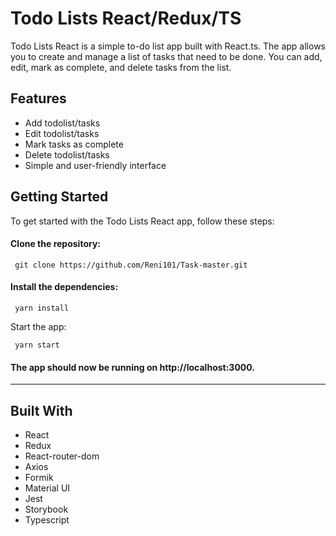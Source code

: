 # Todo Lists React/Redux/TS
Todo Lists React is a simple to-do list app built with React.ts.
The app allows you to create and manage a list of tasks that need to be done.
You can add, edit, mark as complete, and delete tasks from the list.

## Features
* Add todolist/tasks
* Edit todolist/tasks
* Mark tasks as complete
* Delete todolist/tasks
* Simple and user-friendly interface
## Getting Started
To get started with the Todo Lists React app, follow these steps:

#### Clone the repository:
```
 git clone https://github.com/Reni101/Task-master.git
```



#### Install the dependencies:

```
 yarn install
```

Start the app:

```
 yarn start
```
#### The app should now be running on http://localhost:3000.
___

## Built With
* React
* Redux
* React-router-dom
* Axios
* Formik
* Material UI
* Jest
* Storybook
* Typescript